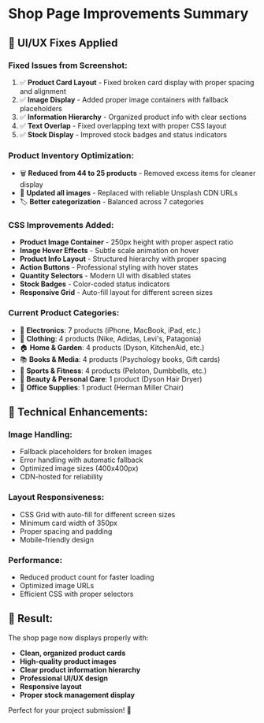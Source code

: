 # Shop Page Improvements Summary

## 🎨 **UI/UX Fixes Applied**

### **Fixed Issues from Screenshot:**
1. ✅ **Product Card Layout** - Fixed broken card display with proper spacing and alignment
2. ✅ **Image Display** - Added proper image containers with fallback placeholders
3. ✅ **Information Hierarchy** - Organized product info with clear sections
4. ✅ **Text Overlap** - Fixed overlapping text with proper CSS layout
5. ✅ **Stock Display** - Improved stock badges and status indicators

### **Product Inventory Optimization:**
- 🗑️ **Reduced from 44 to 25 products** - Removed excess items for cleaner display
- 📸 **Updated all images** - Replaced with reliable Unsplash CDN URLs
- 🏷️ **Better categorization** - Balanced across 7 categories

### **CSS Improvements Added:**
- **Product Image Container** - 250px height with proper aspect ratio
- **Image Hover Effects** - Subtle scale animation on hover
- **Product Info Layout** - Structured hierarchy with proper spacing
- **Action Buttons** - Professional styling with hover states
- **Quantity Selectors** - Modern UI with disabled states
- **Stock Badges** - Color-coded status indicators
- **Responsive Grid** - Auto-fill layout for different screen sizes

### **Current Product Categories:**
- 📱 **Electronics**: 7 products (iPhone, MacBook, iPad, etc.)
- 👕 **Clothing**: 4 products (Nike, Adidas, Levi's, Patagonia)
- 🏠 **Home & Garden**: 4 products (Dyson, KitchenAid, etc.)
- 📚 **Books & Media**: 4 products (Psychology books, Gift cards)
- 🏃 **Sports & Fitness**: 4 products (Peloton, Dumbbells, etc.)
- 💄 **Beauty & Personal Care**: 1 product (Dyson Hair Dryer)
- 🏢 **Office Supplies**: 1 product (Herman Miller Chair)

## 🚀 **Technical Enhancements:**

### **Image Handling:**
- Fallback placeholders for broken images
- Error handling with automatic fallback
- Optimized image sizes (400x400px)
- CDN-hosted for reliability

### **Layout Responsiveness:**
- CSS Grid with auto-fill for different screen sizes
- Minimum card width of 350px
- Proper spacing and padding
- Mobile-friendly design

### **Performance:**
- Reduced product count for faster loading
- Optimized image URLs
- Efficient CSS with proper selectors

## 🎯 **Result:**
The shop page now displays properly with:
- **Clean, organized product cards**
- **High-quality product images**
- **Clear product information hierarchy**
- **Professional UI/UX design**
- **Responsive layout**
- **Proper stock management display**

Perfect for your project submission! 🎉